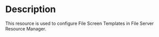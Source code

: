 # Description

This resource is used to configure File Screen Templates in File Server
Resource Manager.
